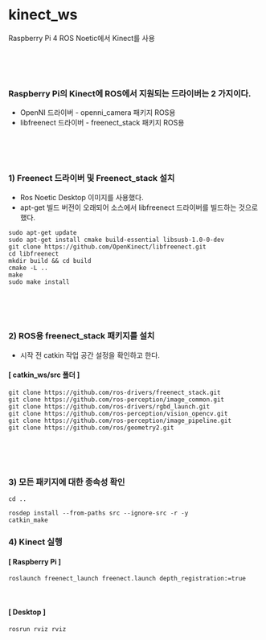 # kinect_ws
Raspberry Pi 4 ROS Noetic에서 Kinect를 사용




<br><br><br>
### Raspberry Pi의 Kinect에 ROS에서 지원되는 드라이버는 2 가지이다.
*  OpenNI 드라이버 - openni_camera 패키지 ROS용 
*  libfreenect 드라이버 - freenect_stack 패키지 ROS용 


<br>
<br>
<br>


### 1) Freenect 드라이버 및 Freenect_stack 설치 
* Ros Noetic Desktop 이미지를 사용했다.
* apt-get 빌드 버전이 오래되어 소스에서 libfreenect 드라이버를 빌드하는 것으로 했다.




```
sudo apt-get update
sudo apt-get install cmake build-essential libsusb-1.0-0-dev
git clone https://github.com/OpenKinect/libfreenect.git
cd libfreenect
mkdir build && cd build
cmake -L ..
make
sudo make install
```




<br>
<br>
<br>



### 2) ROS용 freenect_stack 패키지를 설치
* 시작 전 catkin 작업 공간 설정을 확인하고 한다.
#### [ catkin_ws/src 폴더 ]
```
git clone https://github.com/ros-drivers/freenect_stack.git
git clone https://github.com/ros-perception/image_common.git
git clone https://github.com/ros-drivers/rgbd_launch.git
git clone https://github.com/ros-perception/vision_opencv.git
git clone https://github.com/ros-perception/image_pipeline.git
git clone https://github.com/ros/geometry2.git
```





<br>
<br>
<br>



### 3) 모든 패키지에 대한 종속성 확인
```
cd ..
```
```
rosdep install --from-paths src --ignore-src -r -y
catkin_make
```



### 4) Kinect 실행
#### [ Raspberry Pi ]
```
roslaunch freenect_launch freenect.launch depth_registration:=true
```

<br>


#### [ Desktop ]
```
rosrun rviz rviz
```














